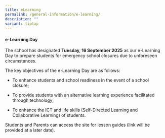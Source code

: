 ```yaml
---
title: eLearning
permalink: /general-information/e-learning/
description: ""
variant: tiptap
---
```

<h4><strong>e-Learning Day</strong></h4>
<p>The school has designated <strong>Tuesday, 16 September 2025</strong> as
our e-Learning Day to prepare students for emergency school closures due
to unforeseen circumstances.</p>
<p>The key objectives of the e-Learning Day are as follows:</p>
<ul data-tight="true" class="tight">
<li>
<p>To enhance students and school readiness in the event of a school closure;</p>
</li>
<li>
<p>To provide students with an alternative learning experience facilitated
through technology;</p>
</li>
<li>
<p>To enhance the ICT and life skills (Self-Directed Learning and Collaborative
Learning) of students.</p>
</li>
</ul>
<p>Students and Parents can access the site for lesson guides (link will
be provided at a later date).</p>
<p></p>
